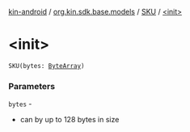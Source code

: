 [kin-android](../../index.md) / [org.kin.sdk.base.models](../index.md) / [SKU](index.md) / [&lt;init&gt;](./-init-.md)

# &lt;init&gt;

`SKU(bytes: `[`ByteArray`](https://kotlinlang.org/api/latest/jvm/stdlib/kotlin/-byte-array/index.html)`)`

### Parameters

`bytes` -
* can by up to 128 bytes in size
